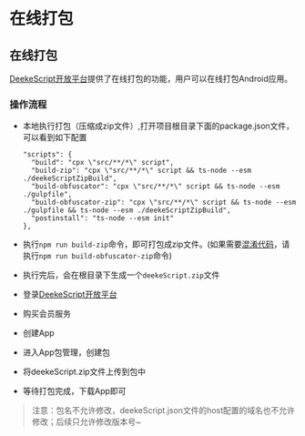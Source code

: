 # 在线打包

## 在线打包

<a href="https://mp.deeke.cn" target="_blank">DeekeScript开放平台</a>提供了在线打包的功能，用户可以在线打包Android应用。

### 操作流程

- 本地执行打包（压缩成zip文件）,打开项目根目录下面的package.json文件，可以看到如下配置

  ```
  "scripts": {
    "build": "cpx \"src/**/*\" script",
    "build-zip": "cpx \"src/**/*\" script && ts-node --esm ./deekeScriptZipBuild",
    "build-obfuscator": "cpx \"src/**/*\" script && ts-node --esm ./gulpfile",
    "build-obfuscator-zip": "cpx \"src/**/*\" script && ts-node --esm ./gulpfile && ts-node --esm ./deekeScriptZipBuild",
    "postinstall": "ts-node --esm init"
  },
  ```

- 执行`npm run build-zip`命令，即可打包成zip文件。(如果需要[混淆代码](../code/encryption.md)，请执行`npm run build-obfuscator-zip`命令)

- 执行完后，会在根目录下生成一个`deekeScript.zip`文件

- 登录<a href="https://mp.deeke.cn" target="_blank">DeekeScript开放平台</a>

- 购买会员服务

- 创建App

- 进入App包管理，创建包

- 将deekeScript.zip文件上传到包中

- 等待打包完成，下载App即可

> 注意：包名不允许修改，deekeScript.json文件的host配置的域名也不允许修改；后续只允许修改版本号~

